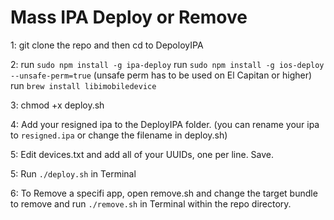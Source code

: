 # Mass IPA Deploy or Remove

1: git clone the repo and then cd to DepoloyIPA

2:  run `sudo npm install -g ipa-deploy`
    run `sudo npm install -g ios-deploy --unsafe-perm=true` (unsafe perm has to be used on El Capitan or higher)
    run `brew install libimobiledevice`

3: chmod +x deploy.sh

4: Add your resigned ipa to the DeployIPA folder.
(you can rename your ipa to `resigned.ipa` or change the filename in deploy.sh)

5: Edit devices.txt and add all of your UUIDs, one per line. Save.

5: Run `./deploy.sh` in Terminal

6: To Remove a specifi app, open remove.sh and change the target bundle to remove and run `./remove.sh` in Terminal within the repo directory.
